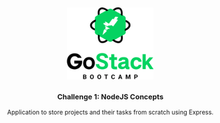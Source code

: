 <h1 align="center">
    <img alt="GoStack" src=".github/logo.png" width="200px" />
</h1>

<h3 align="center">
 Challenge 1: NodeJS Concepts
</h3>

<p align="center">
  Application to store projects and their tasks from scratch using Express.
</p>
